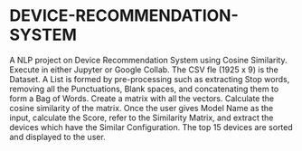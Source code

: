 # DEVICE-RECOMMENDATION-SYSTEM
A NLP project on Device Recommendation System using Cosine Similarity. Execute in either Jupyter or Google Collab. The CSV fle (1925 x 9) is the Dataset. A List is formed by pre-processing such as extracting Stop words, removing all the Punctuations, Blank spaces, and concatenating them to form a Bag of Words. Create a matrix with all the vectors. Calculate the cosine similarity of the matrix. Once the user gives Model Name as the input, calculate the Score, refer to the Similarity Matrix, and extract the devices which have the Similar Configuration. The top 15 devices are sorted and displayed to the user.
